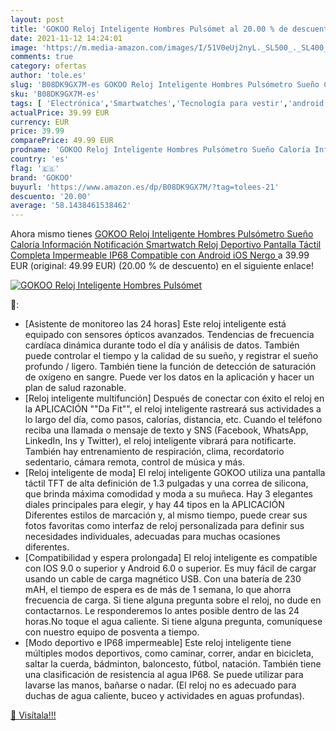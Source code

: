 ```yaml
---
layout: post
title: 'GOKOO Reloj Inteligente Hombres Pulsómet al 20.00 % de descuento'
date: 2021-11-12 14:24:01
image: 'https://m.media-amazon.com/images/I/51V0eUj2nyL._SL500_._SL400_.jpg'
comments: true
category: ofertas
author: 'tole.es'
slug: 'B08DK9GX7M-es GOKOO Reloj Inteligente Hombres Pulsómetro Sueño Caloría...'
sku: 'B08DK9GX7M-es'
tags: [ 'Electrónica','Smartwatches','Tecnología para vestir','android','gokoo', ]
actualPrice: 39.99 EUR
currency: EUR
price: 39.99
comparePrice: 49.99 EUR
prodname: 'GOKOO Reloj Inteligente Hombres Pulsómetro Sueño Caloría Información Notificación Smartwatch Reloj Deportivo Pantalla Táctil Completa Impermeable IP68 Compatible con Android iOS Nergo '
country: 'es'
flag: '🇪🇸'
brand: 'GOKOO'
buyurl: 'https://www.amazon.es/dp/B08DK9GX7M/?tag=tolees-21'
descuento: '20.00'
average: '58.1438461538462'
---
```


Ahora mismo tienes [GOKOO Reloj Inteligente Hombres Pulsómetro Sueño Caloría Información Notificación Smartwatch Reloj Deportivo Pantalla Táctil Completa Impermeable IP68 Compatible con Android iOS Nergo ](https://www.amazon.es/dp/B08DK9GX7M/?tag=tolees-21) a 39.99 EUR (original: 49.99 EUR) (20.00 %  de descuento) en el siguiente enlace!

[![GOKOO Reloj Inteligente Hombres Pulsómet](https://m.media-amazon.com/images/I/51V0eUj2nyL._SL500_._SL400_.jpg)](https://www.amazon.es/dp/B08DK9GX7M/?tag=tolees-21)

🔎:

- [Asistente de monitoreo las 24 horas] Este reloj inteligente está equipado con sensores ópticos avanzados. Tendencias de frecuencia cardíaca dinámica durante todo el día y análisis de datos. También puede controlar el tiempo y la calidad de su sueño, y registrar el sueño profundo / ligero. También tiene la función de detección de saturación de oxígeno en sangre. Puede ver los datos en la aplicación y hacer un plan de salud razonable.
- [Reloj inteligente multifunción] Después de conectar con éxito el reloj en la APLICACIÓN ""Da Fit"", el reloj inteligente rastreará sus actividades a lo largo del día, como pasos, calorías, distancia, etc. Cuando el teléfono reciba una llamada o mensaje de texto y SNS (Facebook, WhatsApp, LinkedIn, Ins y Twitter), el reloj inteligente vibrará para notificarte. También hay entrenamiento de respiración, clima, recordatorio sedentario, cámara remota, control de música y más.
- [Reloj inteligente de moda] El reloj inteligente GOKOO utiliza una pantalla táctil TFT de alta definición de 1.3 pulgadas y una correa de silicona, que brinda máxima comodidad y moda a su muñeca. Hay 3 elegantes diales principales para elegir, y hay 44 tipos en la APLICACIÓN Diferentes estilos de marcación y, al mismo tiempo, puede crear sus fotos favoritas como interfaz de reloj personalizada para definir sus necesidades individuales, adecuadas para muchas ocasiones diferentes.
- [Compatibilidad y espera prolongada] El reloj inteligente es compatible con IOS 9.0 o superior y Android 6.0 o superior. Es muy fácil de cargar usando un cable de carga magnético USB. Con una batería de 230 mAH, el tiempo de espera es de más de 1 semana, lo que ahorra frecuencia de carga. Si tiene alguna pregunta sobre el reloj, no dude en contactarnos. Le responderemos lo antes posible dentro de las 24 horas.No toque el agua caliente. Si tiene alguna pregunta, comuníquese con nuestro equipo de posventa a tiempo.
- [Modo deportivo e IP68 impermeable] Este reloj inteligente tiene múltiples modos deportivos, como caminar, correr, andar en bicicleta, saltar la cuerda, bádminton, baloncesto, fútbol, natación. También tiene una clasificación de resistencia al agua IP68. Se puede utilizar para lavarse las manos, bañarse o nadar. (El reloj no es adecuado para duchas de agua caliente, buceo y actividades en aguas profundas).

[🛒 Visítala!!!](https://www.amazon.es/dp/B08DK9GX7M/?tag=tolees-21)
